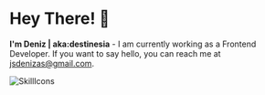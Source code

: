 # Hey There! 👋
**I'm Deniz | aka:destinesia** - I am currently working as a Frontend Developer. If you want to say hello, you can reach me at jsdenizas@gmail.com.

![SkillIcons](https://skillicons.dev/icons?i=js,html,css,sass,bootstrap,vscode,vue,vite,firebase)
